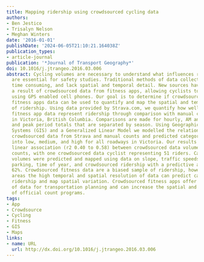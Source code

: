 ```yaml
---
title: Mapping ridership using crowdsourced cycling data
authors:
- Ben Jestico
- Trisalyn Nelson
- Meghan Winters
date: '2016-01-01'
publishDate: '2024-06-05T21:10:21.164038Z'
publication_types:
- article-journal
publication: '*Journal of Transport Geography*'
doi: 10.1016/j.jtrangeo.2016.03.006
abstract: Cycling volumes are necessary to understand what influences ridership and
  are essential for safety studies. Traditional methods of data collection are expensive,
  time consuming, and lack spatial and temporal detail. New sources have emerged as
  a result of crowdsourced data from fitness apps, allowing cyclists to track routes
  using GPS enabled cell phones. Our goal is to determine if crowdsourced data from
  fitness apps data can be used to quantify and map the spatial and temporal variation
  of ridership. Using data provided by Strava.com, we quantify how well crowdsourced
  fitness app data represent ridership through comparison with manual cycling counts
  in Victoria, British Columbia. Comparisons are made for hourly, AM and PM peak,
  and peak period totals that are separated by season. Using Geographic Information
  Systems (GIS) and a Generalized Linear Model we modelled the relationships between
  crowdsourced data from Strava and manual counts and predicted categories of ridership
  into low, medium, and high for all roadways in Victoria. Our results indicate a
  linear association (r2 0.40 to 0.58) between crowdsourced data volumes and manual
  counts, with one crowdsourced data cyclist representing 51 riders. Categorical cycling
  volumes were predicted and mapped using data on slope, traffic speeds, on street
  parking, time of year, and crowdsourced ridership with a predictive accuracy of
  62%. Crowdsourced fitness data are a biased sample of ridership, however, in urban
  areas the high temporal and spatial resolution of data can predict categories of
  ridership and map spatial variation. Crowdsourced fitness apps offer a new source
  of data for transportation planning and can increase the spatial and temporal resolution
  of official count programs.
tags:
- App
- Crowdsource
- Cycling
- Fitness
- GIS
- Maps
links:
- name: URL
  url: http://dx.doi.org/10.1016/j.jtrangeo.2016.03.006
---
```

